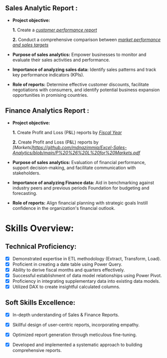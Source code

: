 ## Sales Analytic Report :


- **Project objective:** 

    **1.** Create a _[customer performance report](https://github.com/mdnazimmia/Excel-Sales-Analytics/blob/main/customer%20performance%20report.pdf)_
  
    **2.** Conduct a comprehensive comparison between _[market performance and sales targets](https://github.com/mdnazimmia/Excel-Sales-Analytics/blob/main/Market%20Performance%20vs%20Target.pdf)_

- **Purpose of sales analytics:** Empower businesses to monitor and evaluate their sales activities and performance.

- **Importance of analyzing sales data:** Identify sales patterns and track key performance indicators (KPIs).

- **Role of reports:** Determine effective customer discounts, facilitate negotiations with consumers, and identify potential business expansion opportunities in promising countries.


## Finance Analytics Report :

- **Project objective:** 

    **1.** Create Profit and Loss (P&L) reports by _[Fiscal Year](https://github.com/mdnazimmia/Excel-Sales-Analytics/blob/main/P%20%26%20L%20GM%25.pdf)_ 

   **2.** Create Profit and Loss (P&L) reports by _[Markets]https://github.com/mdnazimmia/Excel-Sales-Analytics/blob/main/P%20%26%20L%20for%20Markets.pdf_
  

- **Purpose of sales analytics:** Evaluation of financial performance, support decision-making, and facilitate communication with stakeholders.

- **Importance of analyzing Finance data:** Aid in benchmarking against industry peers and previous periods Foundation for budgeting and forecasting.

- **Role of reports:** Align financial planning with strategic goals Instill confidence in the organization's financial outlook.


# Skills Overview:

## Technical Proficiency:
- [x] Demonstrated expertise in ETL methodology (Extract, Transform, Load).
- [x] Proficient in creating a date table using Power Query.
- [x] Ability to derive fiscal months and quarters effectively.
- [x] Successful establishment of data model relationships using Power Pivot.
- [x] Proficiency in integrating supplementary data into existing data models.
- [x] Utilized DAX to create insightful calculated columns.

## Soft Skills Excellence:
- [x] In-depth understanding of Sales & Finance Reports.
- [x] Skillful design of user-centric reports, incorporating empathy.
- [x] Optimized report generation through meticulous fine-tuning.
- [x] Developed and implemented a systematic approach to building comprehensive reports.

